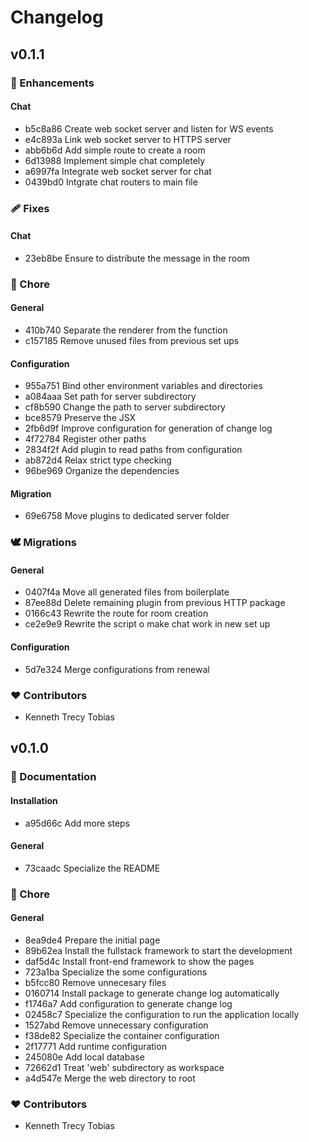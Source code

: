 # Changelog

## v0.1.1

### 🚀 Enhancements

#### Chat
- b5c8a86 Create web socket server and listen for WS events
- e4c893a Link web socket server to HTTPS server
- abb6b6d Add simple route to create a room
- 6d13988 Implement simple chat completely
- a6997fa Integrate web socket server for chat
- 0439bd0 Intgrate chat routers to main file

### 🩹 Fixes

#### Chat
- 23eb8be Ensure to distribute the message in the room

### 🏡 Chore

#### General
- 410b740 Separate the renderer from the function
- c157185 Remove unused files from previous set ups

#### Configuration
- 955a751 Bind other environment variables and directories
- a084aaa Set path for server subdirectory
- cf8b590 Change the path to server subdirectory
- bce8579 Preserve the JSX
- 2fb6d9f Improve configuration for generation of change log
- 4f72784 Register other paths
- 2834f2f Add plugin to read paths from configuration
- ab872d4 Relax strict type checking
- 96be969 Organize the dependencies

#### Migration
- 69e6758 Move plugins to dedicated server folder

### 🕊️ Migrations

#### General
- 0407f4a Move all generated files from boilerplate
- 87ee88d Delete remaining plugin from previous HTTP package
- 0166c43 Rewrite the route for room creation
- ce2e9e9 Rewrite the script  o make chat work in new set up

#### Configuration
- 5d7e324 Merge configurations from renewal

### ❤️  Contributors
- Kenneth Trecy Tobias


## v0.1.0

### 📖 Documentation

#### Installation
- a95d66c Add more steps

#### General
- 73caadc Specialize the README

### 🏡 Chore

#### General
- 8ea9de4 Prepare the initial page
- 89b62ea Install the fullstack framework to start the development
- daf5d4c Install front-end framework to show the pages
- 723a1ba Specialize the some configurations
- b5fcc80 Remove unnecesary files
- 0160714 Install package to generate change log automatically
- f1746a7 Add configuration to generate change log
- 02458c7 Specialize the configuration to run the application locally
- 1527abd Remove unnecessary configuration
- f38de82 Specialize the container configuration
- 2f17771 Add runtime configuration
- 245080e Add local database
- 72662d1 Treat 'web' subdirectory as workspace
- a4d547e Merge the web directory to root

### ❤️  Contributors
- Kenneth Trecy Tobias
